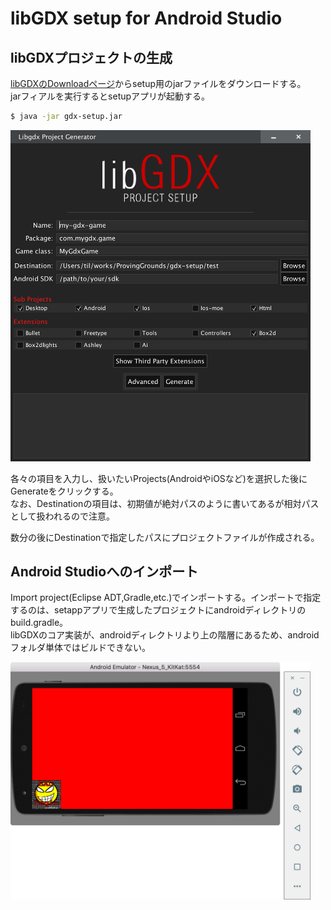 # libGDX setup for Android Studio
## libGDXプロジェクトの生成
[libGDXのDownloadページ](https://libgdx.badlogicgames.com/download.html)からsetup用のjarファイルをダウンロードする。  
jarフィアルを実行するとsetupアプリが起動する。
```bash
$ java -jar gdx-setup.jar
```
<img src="https://raw.githubusercontent.com/ivoryworks/image_store/master/libGDX/libGDX_setup_app.png" width=480px />

各々の項目を入力し、扱いたいProjects(AndroidやiOSなど)を選択した後にGenerateをクリックする。  
なお、Destinationの項目は、初期値が絶対パスのように書いてあるが相対パスとして扱われるので注意。  

数分の後にDestinationで指定したパスにプロジェクトファイルが作成される。

## Android Studioへのインポート
Import project(Eclipse ADT,Gradle,etc.)でインポートする。インポートで指定するのは、setappアプリで生成したプロジェクトにandroidディレクトリのbuild.gradle。  
libGDXのコア実装が、androidディレクトリより上の階層にあるため、androidフォルダ単体ではビルドできない。

<img src="https://raw.githubusercontent.com/ivoryworks/image_store/master/libGDX/libGDX_sample_app.png" width=480px />
